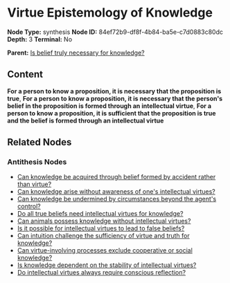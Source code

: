 # Virtue Epistemology of Knowledge

**Node Type:** synthesis
**Node ID:** 84ef72b9-df8f-4b84-ba5e-c7d0883c80dc
**Depth:** 3
**Terminal:** No

**Parent:** [Is belief truly necessary for knowledge?](is-belief-truly-necessary-for-knowledge-antithesis-5bbda82a-484e-49dd-b1c5-a0650818dce7.md)

## Content

**For a person to know a proposition, it is necessary that the proposition is true**, **For a person to know a proposition, it is necessary that the person's belief in the proposition is formed through an intellectual virtue**, **For a person to know a proposition, it is sufficient that the proposition is true and the belief is formed through an intellectual virtue**

## Related Nodes

### Antithesis Nodes

- [Can knowledge be acquired through belief formed by accident rather than virtue?](can-knowledge-be-acquired-through-belief-formed-by-accident-rather-than-virtue-antithesis-35d735b4-cf3e-4064-93aa-bb93e67b279e.md)
- [Can knowledge arise without awareness of one's intellectual virtues?](can-knowledge-arise-without-awareness-of-ones-intellectual-virtues-antithesis-30dd50e1-eff3-4da0-a6e1-1154febec3ef.md)
- [Can knowledge be undermined by circumstances beyond the agent's control?](can-knowledge-be-undermined-by-circumstances-beyond-the-agents-control-antithesis-a1946a66-c4ab-4e9f-8ab2-64ac98391f25.md)
- [Do all true beliefs need intellectual virtues for knowledge?](do-all-true-beliefs-need-intellectual-virtues-for-knowledge-antithesis-3c77690c-6a16-4d5a-b242-9692c4b06097.md)
- [Can animals possess knowledge without intellectual virtues?](can-animals-possess-knowledge-without-intellectual-virtues-antithesis-4dd77de9-06e6-4177-85b7-b3d2081e9ca8.md)
- [Is it possible for intellectual virtues to lead to false beliefs?](is-it-possible-for-intellectual-virtues-to-lead-to-false-beliefs-antithesis-5d413bd1-f955-47fd-86e8-f6f1987def7e.md)
- [Can intuition challenge the sufficiency of virtue and truth for knowledge?](can-intuition-challenge-the-sufficiency-of-virtue-and-truth-for-knowledge-antithesis-b0a4d068-accd-45a2-a76b-cfab62bd5b21.md)
- [Can virtue-involving processes exclude cooperative or social knowledge?](can-virtue-involving-processes-exclude-cooperative-or-social-knowledge-antithesis-336fa627-3755-4bb3-b249-e2fc1922daea.md)
- [Is knowledge dependent on the stability of intellectual virtues?](is-knowledge-dependent-on-the-stability-of-intellectual-virtues-antithesis-1be467b6-053b-4d8b-a5d5-1f6c7432f55e.md)
- [Do intellectual virtues always require conscious reflection?](do-intellectual-virtues-always-require-conscious-reflection-antithesis-536932b7-c934-47de-b073-687b882030aa.md)
